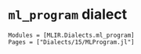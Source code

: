 # `ml_program` dialect

```@autodocs
Modules = [MLIR.Dialects.ml_program]
Pages = ["Dialects/15/MLProgram.jl"]
```
